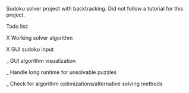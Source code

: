 Sudoku solver project with backtracking. Did not follow a tutorial for this project.

Todo list:

X Working solver algorithm

X GUI sudoku input

_ GUI algorithm visualization

_ Handle long runtime for unsolvable puzzles

_ Check for algorithm optimizations/alternative solving methods